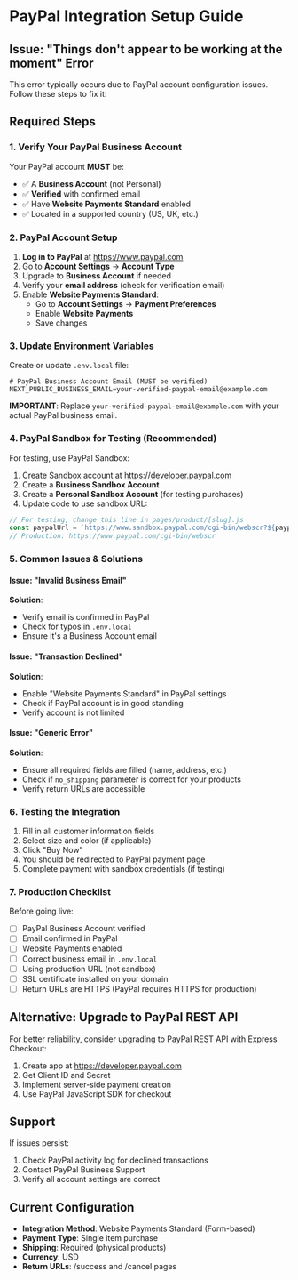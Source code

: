 # PayPal Integration Setup Guide

## Issue: "Things don't appear to be working at the moment" Error

This error typically occurs due to PayPal account configuration issues. Follow these steps to fix it:

## Required Steps

### 1. Verify Your PayPal Business Account

Your PayPal account **MUST** be:
- ✅ A **Business Account** (not Personal)
- ✅ **Verified** with confirmed email
- ✅ Have **Website Payments Standard** enabled
- ✅ Located in a supported country (US, UK, etc.)

### 2. PayPal Account Setup

1. **Log in to PayPal** at https://www.paypal.com
2. Go to **Account Settings** → **Account Type**
3. Upgrade to **Business Account** if needed
4. Verify your **email address** (check for verification email)
5. Enable **Website Payments Standard**:
   - Go to **Account Settings** → **Payment Preferences**
   - Enable **Website Payments**
   - Save changes

### 3. Update Environment Variables

Create or update `.env.local` file:

```env
# PayPal Business Account Email (MUST be verified)
NEXT_PUBLIC_BUSINESS_EMAIL=your-verified-paypal-email@example.com
```

**IMPORTANT**: Replace `your-verified-paypal-email@example.com` with your actual PayPal business email.

### 4. PayPal Sandbox for Testing (Recommended)

For testing, use PayPal Sandbox:

1. Create Sandbox account at https://developer.paypal.com
2. Create a **Business Sandbox Account**
3. Create a **Personal Sandbox Account** (for testing purchases)
4. Update code to use sandbox URL:

```javascript
// For testing, change this line in pages/product/[slug].js
const paypalUrl = `https://www.sandbox.paypal.com/cgi-bin/webscr?${paypalParams.toString()}`
// Production: https://www.paypal.com/cgi-bin/webscr
```

### 5. Common Issues & Solutions

#### Issue: "Invalid Business Email"
**Solution**: 
- Verify email is confirmed in PayPal
- Check for typos in `.env.local`
- Ensure it's a Business Account email

#### Issue: "Transaction Declined"
**Solution**:
- Enable "Website Payments Standard" in PayPal settings
- Check if PayPal account is in good standing
- Verify account is not limited

#### Issue: "Generic Error"
**Solution**:
- Ensure all required fields are filled (name, address, etc.)
- Check if `no_shipping` parameter is correct for your products
- Verify return URLs are accessible

### 6. Testing the Integration

1. Fill in all customer information fields
2. Select size and color (if applicable)
3. Click "Buy Now"
4. You should be redirected to PayPal payment page
5. Complete payment with sandbox credentials (if testing)

### 7. Production Checklist

Before going live:
- [ ] PayPal Business Account verified
- [ ] Email confirmed in PayPal
- [ ] Website Payments enabled
- [ ] Correct business email in `.env.local`
- [ ] Using production URL (not sandbox)
- [ ] SSL certificate installed on your domain
- [ ] Return URLs are HTTPS (PayPal requires HTTPS for production)

## Alternative: Upgrade to PayPal REST API

For better reliability, consider upgrading to PayPal REST API with Express Checkout:

1. Create app at https://developer.paypal.com
2. Get Client ID and Secret
3. Implement server-side payment creation
4. Use PayPal JavaScript SDK for checkout

## Support

If issues persist:
1. Check PayPal activity log for declined transactions
2. Contact PayPal Business Support
3. Verify all account settings are correct

## Current Configuration

- **Integration Method**: Website Payments Standard (Form-based)
- **Payment Type**: Single item purchase
- **Shipping**: Required (physical products)
- **Currency**: USD
- **Return URLs**: /success and /cancel pages

